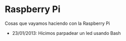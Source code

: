 Raspberry Pi
============

Cosas que vayamos haciendo con la Raspberry Pi

* 23/01/2013: Hicimos parpadear un led usando Bash
